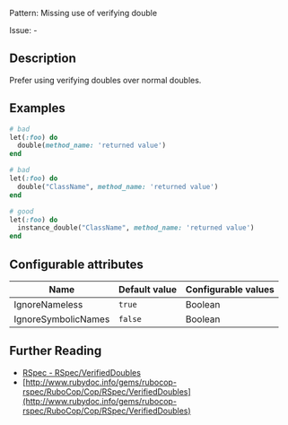 Pattern: Missing use of verifying double

Issue: -

## Description

Prefer using verifying doubles over normal doubles.

## Examples

```ruby
# bad
let(:foo) do
  double(method_name: 'returned value')
end

# bad
let(:foo) do
  double("ClassName", method_name: 'returned value')
end

# good
let(:foo) do
  instance_double("ClassName", method_name: 'returned value')
end
```

## Configurable attributes

Name | Default value | Configurable values
--- | --- | ---
IgnoreNameless | `true` | Boolean
IgnoreSymbolicNames | `false` | Boolean

## Further Reading

* [RSpec - RSpec/VerifiedDoubles](https://rubocop-rspec.readthedocs.io/en/latest/cops_rspec/#rspecverifieddoubles)
* [http://www.rubydoc.info/gems/rubocop-rspec/RuboCop/Cop/RSpec/VerifiedDoubles](http://www.rubydoc.info/gems/rubocop-rspec/RuboCop/Cop/RSpec/VerifiedDoubles)
